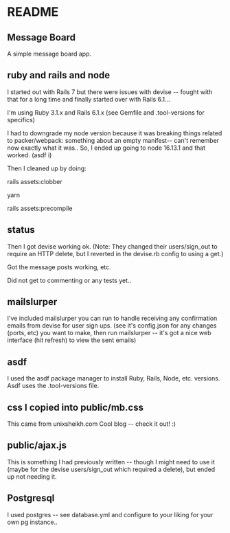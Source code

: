# README

## Message Board
A simple message board app.

## ruby and rails and node
I started out with Rails 7 but there were issues with devise -- fought with that for a long time and finally started over with Rails 6.1...

I'm using Ruby 3.1.x and Rails 6.1.x (see Gemfile and .tool-versions for specifics)

I had to downgrade my node version because it was breaking things related to packer/webpack: something about an empty manifest-- can't remember now exactly what it was..
So, I ended up going to node 16.13.1 and that worked. (asdf i)

Then I cleaned up by doing:

rails assets:clobber

yarn

rails assets:precompile

## status

Then I got devise working ok. (Note: They changed their users/sign_out to require an HTTP delete, but I reverted in the devise.rb config to using a get.)

Got the message posts working, etc.

Did not get to commenting or any tests yet..

## mailslurper

I've included mailslurper you can run to handle receiving any confirmation emails from devise for user sign ups.
(see it's config.json for any changes (ports, etc) you want to make, then run mailslurper -- it's got a nice web interface (hit refresh) to view the sent emails)

## asdf
I used the asdf package manager to install Ruby, Rails, Node, etc. versions. Asdf uses the .tool-versions file.

## css I copied into public/mb.css
This came from unixsheikh.com Cool blog -- check it out! :)

## public/ajax.js
This is something I had previously written -- though I might need to use it (maybe for the devise users/sign_out which required a delete), but ended up not needing it.

## Postgresql
I used postgres -- see database.yml and configure to your liking for your own pg instance..
